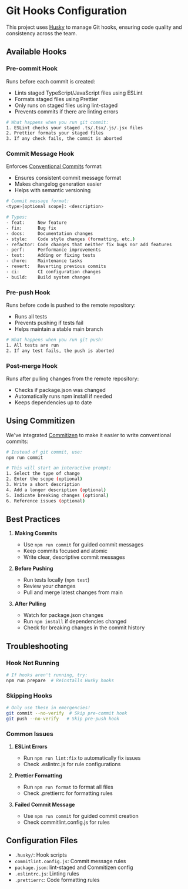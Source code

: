 # Git Hooks Configuration

This project uses [Husky](https://typicode.github.io/husky/) to manage Git hooks, ensuring code quality and consistency across the team.

## Available Hooks

### Pre-commit Hook
Runs before each commit is created:
- Lints staged TypeScript/JavaScript files using ESLint
- Formats staged files using Prettier
- Only runs on staged files using lint-staged
- Prevents commits if there are linting errors

```bash
# What happens when you run git commit:
1. ESLint checks your staged .ts/.tsx/.js/.jsx files
2. Prettier formats your staged files
3. If any check fails, the commit is aborted
```

### Commit Message Hook
Enforces [Conventional Commits](https://www.conventionalcommits.org/) format:
- Ensures consistent commit message format
- Makes changelog generation easier
- Helps with semantic versioning

```bash
# Commit message format:
<type>[optional scope]: <description>

# Types:
- feat:     New feature
- fix:      Bug fix
- docs:     Documentation changes
- style:    Code style changes (formatting, etc.)
- refactor: Code changes that neither fix bugs nor add features
- perf:     Performance improvements
- test:     Adding or fixing tests
- chore:    Maintenance tasks
- revert:   Reverting previous commits
- ci:       CI configuration changes
- build:    Build system changes
```

### Pre-push Hook
Runs before code is pushed to the remote repository:
- Runs all tests
- Prevents pushing if tests fail
- Helps maintain a stable main branch

```bash
# What happens when you run git push:
1. All tests are run
2. If any test fails, the push is aborted
```

### Post-merge Hook
Runs after pulling changes from the remote repository:
- Checks if package.json was changed
- Automatically runs npm install if needed
- Keeps dependencies up to date

## Using Commitizen

We've integrated [Commitizen](https://commitizen.github.io/cz-cli/) to make it easier to write conventional commits:

```bash
# Instead of git commit, use:
npm run commit

# This will start an interactive prompt:
1. Select the type of change
2. Enter the scope (optional)
3. Write a short description
4. Add a longer description (optional)
5. Indicate breaking changes (optional)
6. Reference issues (optional)
```

## Best Practices

1. **Making Commits**
   - Use `npm run commit` for guided commit messages
   - Keep commits focused and atomic
   - Write clear, descriptive commit messages

2. **Before Pushing**
   - Run tests locally (`npm test`)
   - Review your changes
   - Pull and merge latest changes from main

3. **After Pulling**
   - Watch for package.json changes
   - Run `npm install` if dependencies changed
   - Check for breaking changes in the commit history

## Troubleshooting

### Hook Not Running
```bash
# If hooks aren't running, try:
npm run prepare  # Reinstalls Husky hooks
```

### Skipping Hooks
```bash
# Only use these in emergencies!
git commit --no-verify  # Skip pre-commit hook
git push --no-verify   # Skip pre-push hook
```

### Common Issues

1. **ESLint Errors**
   - Run `npm run lint:fix` to automatically fix issues
   - Check .eslintrc.js for rule configurations

2. **Prettier Formatting**
   - Run `npm run format` to format all files
   - Check .prettierrc for formatting rules

3. **Failed Commit Message**
   - Use `npm run commit` for guided commit creation
   - Check commitlint.config.js for rules

## Configuration Files

- `.husky/`: Hook scripts
- `commitlint.config.js`: Commit message rules
- `package.json`: lint-staged and Commitizen config
- `.eslintrc.js`: Linting rules
- `.prettierrc`: Code formatting rules 